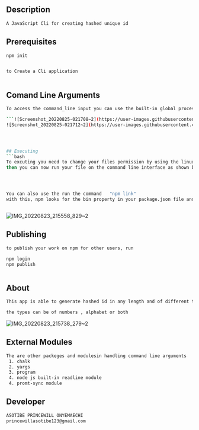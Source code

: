 ## Description
```bash
A JavaScript Cli for creating hashed unique id
```
## Prerequisites

```bash
npm init


to Create a Cli application



```

## Comand Line Arguments 

```bash
To access the command_line input you can use the built-in global process module or inquirer which is an external module

```![Screenshot_20220825-021708~2](https://user-images.githubusercontent.com/100746581/186553810-ee4f7124-8784-4d9e-9213-873240061de3.jpg)
![Screenshot_20220825-021712~2](https://user-images.githubusercontent.com/100746581/186553821-6e3e7af1-c949-41e0-b4cb-f1f1ff223b65.jpg)




## Executing
```bash
To excuting you need to change your files permission by using the linux command "chmod +x filename"
then you can now run your file on the command line interface as shown below




You can also use the run the command   "npm link"
with this, npm looks for the bin property in your package.json file and writes the file to your usr/bin..... folder location and we that set, you are able to run your file with a single command



```
![IMG_20220823_215558_829~2](https://user-images.githubusercontent.com/100746581/186553543-652ac1dd-f1a3-4748-89fb-a33b59270b89.jpg)

## Publishing
```bash
to publish your work on npm for other users, run

npm login
npm publish



```


## About
```bash
This app is able to generate hashed id in any length and of different types

the types can be of numbers , alphabet or both

```
![IMG_20220823_215738_279~2](https://user-images.githubusercontent.com/100746581/186553637-9e59fbce-126e-441f-9ce1-36e3d26d7c84.jpg)


## External Modules
```bash
The are other packeges and modulesin handling command line arguments
 1. chalk
 2. yargs
 3. program
 4. node js built-in readline module
 4. promt-sync module

```

## Developer
```bash
ASOTIBE PRINCEWILL ONYEMAECHI
princewillasotibe123@gmail.com
```


